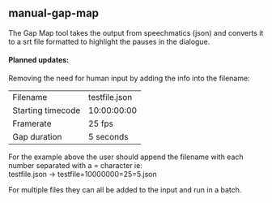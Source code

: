## manual-gap-map

The Gap Map tool takes the output from speechmatics (json) and converts it to a srt file formatted to highlight the pauses in the dialogue.

#### Planned updates:

Removing the need for human input by adding the info into the filename:

<table><tbody><tr><td>Filename</td><td>testfile.json</td></tr><tr><td>Starting timecode</td><td>10:00:00:00</td></tr><tr><td>Framerate</td><td>25 fps</td></tr><tr><td>Gap duration</td><td>5 seconds</td></tr></tbody></table>

For the example above the user should append the filename with each number separated with a = character ie:  
testfile.json → testfile=10000000=25=5.json

For multiple files they can all be added to the input and run in a batch.